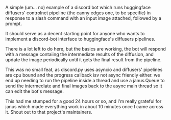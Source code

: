 A simple (um... no) example of a discord bot which runs huggingface diffusers' controlnet pipeline (the canny edges one, to be specific) in response to a slash command with an input image attached, followed by a prompt.

It should serve as a decent starting point for anyone who wants to implement a discord-bot interface to huggingface's diffusers pipelines.

There is a lot left to do here, but the basics are working, the bot will respond with a message contaiing the intermediate results of the diffusion, and update the image periodically until it gets the final result from the pipeline.

This was no small feat, as discord.py uses asyncio and diffusers' pipelines are cpu bound and the progress callback isv not async friendly either. we end up needing to run the pipeline inside a thread and use a janus.Queue to send the intermediate and final images back to the async main thread so it can edit the bot's message.

This had me stumped for a good 24 hours or so, and I'm really grateful for janus which made everything work in about 10 minutes once I came across it. Shout out to that project's maintainers.
